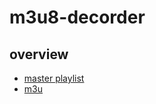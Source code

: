 # m3u8-decorder

## overview

- [master playlist](https://developer.apple.com/documentation/http_live_streaming/example_playlists_for_http_live_streaming/creating_a_master_playlist)
- [m3u](https://tools.ietf.org/html/draft-pantos-http-live-streaming-08)
